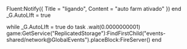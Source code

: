Fluent:Notify({ Title = "ligando", Content = "auto farm ativado" })
end
_G.AutoLIft = true

while _G.AutoLIft = true do
task .wait(0.0000000001)
game:GetService("ReplicatedStorage"):FindFirstChild("events-shared/network@GlobalEvents").placeBlock:FireServer()
end
